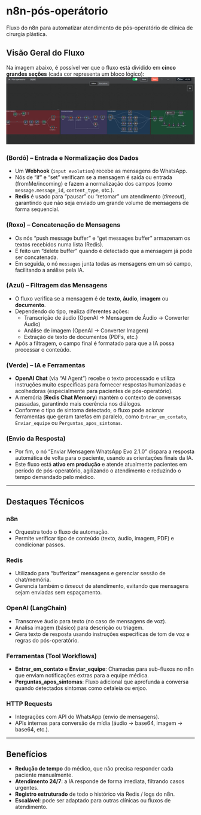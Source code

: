 # n8n-pós-operátorio
Fluxo do n8n para automatizar atendimento de pós-operatório de clínica de cirurgia plástica.

## Visão Geral do Fluxo

Na imagem abaixo, é possível ver que o fluxo está dividido em **cinco grandes seções** (cada cor representa um bloco lógico):
![Fluxo do n8n](./ia%20pos%20operatorio.png)


### (Bordô) – Entrada e Normalização dos Dados
- Um **Webhook** (`input evolution`) recebe as mensagens do WhatsApp.  
- Nós de “if” e “set” verificam se a mensagem é saída ou entrada (fromMe/incoming) e fazem a normalização dos campos (como `message.message_id`, `content_type`, etc.).  
- **Redis** é usado para “pausar” ou “retomar” um atendimento (*timeout*), garantindo que não seja enviado um grande volume de mensagens de forma sequencial.

### (Roxo) – Concatenação de Mensagens
- Os nós “push message buffer” e “get messages buffer” armazenam os textos recebidos numa lista (Redis).  
- É feito um “delete buffer” quando é detectado que a mensagem já pode ser concatenada.  
- Em seguida, o nó `messages` junta todas as mensagens em um só campo, facilitando a análise pela IA.

### (Azul) – Filtragem das Mensagens
- O fluxo verifica se a mensagem é de **texto**, **áudio**, **imagem** ou **documento**.  
- Dependendo do tipo, realiza diferentes ações:
  - Transcrição de áudio (OpenAI → Mensagem de Áudio → Converter Áudio)  
  - Análise de imagem (OpenAI → Converter Imagem)  
  - Extração de texto de documentos (PDFs, etc.)  
- Após a filtragem, o campo final é formatado para que a IA possa processar o conteúdo.

### (Verde) – IA e Ferramentas
- **OpenAI Chat** (via “AI Agent”) recebe o texto processado e utiliza instruções muito específicas para fornecer respostas humanizadas e acolhedoras (especialmente para pacientes de pós-operatório).  
- A memória (**Redis Chat Memory**) mantém o contexto de conversas passadas, garantindo mais coerência nos diálogos.  
- Conforme o tipo de sintoma detectado, o fluxo pode acionar ferramentas que geram tarefas em paralelo, como `Entrar_em_contato`, `Enviar_equipe` ou `Perguntas_apos_sintomas`.

### (Envio da Resposta)
- Por fim, o nó “Enviar Mensagem WhatsApp Evo 2.1.0” dispara a resposta automática de volta para o paciente, usando as orientações finais da IA.  
- Este fluxo está **ativo em produção** e atende atualmente pacientes em período de pós-operatório, agilizando o atendimento e reduzindo o tempo demandado pelo médico.

---

## Destaques Técnicos

### n8n
- Orquestra todo o fluxo de automação.  
- Permite verificar tipo de conteúdo (texto, áudio, imagem, PDF) e condicionar passos.

### Redis
- Utilizado para “bufferizar” mensagens e gerenciar sessão de chat/memória.  
- Gerencia também o *timeout* de atendimento, evitando que mensagens sejam enviadas sem espaçamento.

### OpenAI (LangChain)
- Transcreve áudio para texto (no caso de mensagens de voz).  
- Analisa imagem (básico) para descrição ou triagem.  
- Gera texto de resposta usando instruções específicas de tom de voz e regras do pós-operatório.

### Ferramentas (Tool Workflows)
- **Entrar_em_contato** e **Enviar_equipe**: Chamadas para sub-fluxos no n8n que enviam notificações extras para a equipe médica.  
- **Perguntas_apos_sintomas**: Fluxo adicional que aprofunda a conversa quando detectados sintomas como cefaleia ou enjoo.

### HTTP Requests
- Integrações com API do WhatsApp (envio de mensagens).  
- APIs internas para conversão de mídia (áudio → base64, imagem → base64, etc.).

---

## Benefícios

- **Redução de tempo** do médico, que não precisa responder cada paciente manualmente.  
- **Atendimento 24/7**: a IA responde de forma imediata, filtrando casos urgentes.  
- **Registro estruturado** de todo o histórico via Redis / logs do n8n.  
- **Escalável**: pode ser adaptado para outras clínicas ou fluxos de atendimento.
